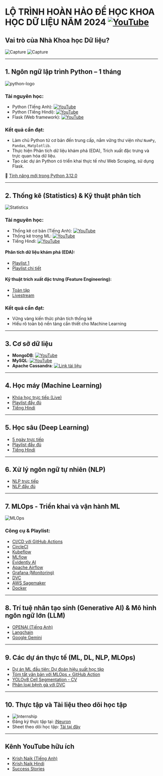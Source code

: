 # LỘ TRÌNH HOÀN HẢO ĐỂ HỌC KHOA HỌC DỮ LIỆU NĂM 2024 [![YouTube](https://img.shields.io/badge/YouTube-Video-red)](https://youtu.be/N7RU6W4hAMI)

## Vai trò của Nhà Khoa học Dữ liệu?
![Capture](https://user-images.githubusercontent.com/20041231/211718743-d6604ff7-8828-422b-9b60-ec156cdaf054.JPG)
![Capture](https://user-images.githubusercontent.com/20041231/211718788-8d71ca8c-430a-4dbe-98f2-c66da015ac6e.JPG)

---

## 1. Ngôn ngữ lập trình Python – 1 tháng

![python-logo](https://user-images.githubusercontent.com/20041231/211717885-0b1e049b-f5b3-457d-ba7a-9345ec3aa39c.png)

### Tài nguyên học:

- Python (Tiếng Anh): [![YouTube](https://img.shields.io/badge/YouTube-Video-green)](https://www.youtube.com/watch?v=bPrmA1SEN2k&list=PLZoTAELRMXVNUL99R4bDlVYsncUNvwUBB)
- Python (Tiếng Hindi): [![YouTube](https://img.shields.io/badge/YouTube-Video-green)](https://www.youtube.com/watch?v=MJd9d9Mpxg0&list=PLTDARY42LDV4qqiJd1Z1tShm3mp9-rP4v)
- Flask (Web framework): [![YouTube](https://img.shields.io/badge/YouTube-Video-green)](https://www.youtube.com/watch?v=4L_xAWDRs7w&list=PLZoTAELRMXVPBaLN3e-uoVRR9hlRFRfUc)

### Kết quả cần đạt:
- Làm chủ Python từ cơ bản đến trung cấp, nắm vững thư viện như `NumPy`, `Pandas`, `Matplotlib`.
- Thực hiện Phân tích dữ liệu khám phá (EDA), Trích xuất đặc trưng và trực quan hóa dữ liệu.
- Tạo các dự án Python có triển khai thực tế như Web Scraping, sử dụng Flask.

🔗 [Tính năng mới trong Python 3.12.0](https://docs.python.org/release/3.12.0/)

---

## 2. Thống kê (Statistics) & Kỹ thuật phân tích

![Statistics](https://user-images.githubusercontent.com/20041231/211717931-134aaac2-a8fc-445b-93a6-ae241c66ba5b.png)

### Tài nguyên học:

- Thống kê cơ bản (Tiếng Anh): [![YouTube](https://img.shields.io/badge/YouTube-Video-green)](https://www.youtube.com/watch?v=11unm2hmvOQ&list=PLZoTAELRMXVMgtxAboeAx-D9qbnY94Yay)
- Thống kê trong ML: [![YouTube](https://img.shields.io/badge/YouTube-Video-green)](https://www.youtube.com/watch?v=zRUliXuwJCQ&list=PLZoTAELRMXVMhVyr3Ri9IQ-t5QPBtxzJO)
- Tiếng Hindi: [![YouTube](https://img.shields.io/badge/YouTube-Video-green)](https://www.youtube.com/watch?v=7y3XckjaVOw&list=PLTDARY42LDV6YHSRo669_uDDGmUEmQnDJ)

#### Phân tích dữ liệu khám phá (EDA):
- [Playlist 1](https://www.youtube.com/playlist?list=PLZoTAELRMXVPzj1D0i_6ajJ6gyD22b3jh)
- [Playlist chi tiết](https://www.youtube.com/watch?v=ioN1jcWxbv8&list=PLZoTAELRMXVPQyArDHyQVjQxjj_YmEuO9)

#### Kỹ thuật trích xuất đặc trưng (Feature Engineering):
- [Toàn tập](https://www.youtube.com/watch?v=6WDFfaYtN6s&list=PLZoTAELRMXVPwYGE2PXD3x0bfKnR0cJjN)
- [Livestream](https://www.youtube.com/watch?v=bTN-6VPe8c0&list=PLZoTAELRMXVPzj1D0i_6ajJ6gyD22b3jh)

### Kết quả cần đạt:
- Vững vàng kiến thức phân tích thống kê
- Hiểu rõ toàn bộ nền tảng cần thiết cho Machine Learning

---

## 3. Cơ sở dữ liệu

- **MongoDB**: [![YouTube](https://img.shields.io/badge/YouTube-Video-green)](https://www.youtube.com/watch?v=magzEfYqIos&list=PLZoTAELRMXVN_8zzsevm1bm6G-plsiO1I)
- **MySQL**: [![YouTube](https://img.shields.io/badge/YouTube-Video-green)](https://www.youtube.com/watch?v=us1XyayQ6fU&list=PLZoTAELRMXVNMRWlVf0bDDSxNEn38u9Cl)
- **Apache Cassandra**: [![Link tài liệu](https://img.shields.io/badge/documentation-link-green)](https://cassandra.apache.org/_/index.html)

---

## 4. Học máy (Machine Learning)

- [Khóa học trực tiếp (Live)](https://www.youtube.com/watch?v=z8sxaUw_f-M&list=PLZoTAELRMXVPjaAzURB77Kz0YXxj65tYz)
- [Playlist đầy đủ](https://www.youtube.com/watch?v=bPrmA1SEN2k&list=PLZoTAELRMXVPBTrWtJkn3wWQxZkmTXGwe)
- [Tiếng Hindi](https://www.youtube.com/watch?v=7uwa9aPbBRU&list=PLTDARY42LDV7WGmlzZtY-w9pemyPrKNUZ)

---

## 5. Học sâu (Deep Learning)

- [5 ngày trực tiếp](https://www.youtube.com/watch?v=8arGWdq_KL0&list=PLZoTAELRMXVPiyueAqA_eQnsycC_DSBns)
- [Playlist đầy đủ](https://www.youtube.com/watch?v=YFNKnUhm_-s&list=PLZoTAELRMXVPGU70ZGsckrMdr0FteeRUi)
- [Tiếng Hindi](https://www.youtube.com/watch?v=SlbbvhO3jKY&list=PLTDARY42LDV4Ic6ZPHIh_CdlPwkKDJmpk)

---

## 6. Xử lý ngôn ngữ tự nhiên (NLP)

- [NLP trực tiếp](https://www.youtube.com/watch?v=w3coRFpyddQ&list=PLZoTAELRMXVNNrHSKv36Lr3_156yCo6Nn)
- [NLP đầy đủ](https://www.youtube.com/watch?v=fM4qTMfCoak&list=PLZoTAELRMXVMdJ5sqbCK2LiM0HhQVWNzm)

---

## 7. MLOps - Triển khai và vận hành ML

![MLOps](https://github.com/krishnaik06/Perfect-Roadmap-To-Learn-Data-Science-In-2024/assets/20041231/9eca24f9-b684-4eba-af96-b107f774d19e)

### Công cụ & Playlist:

- [CI/CD với GitHub Actions](https://github.com/features/actions)
- [CircleCI](https://circleci.com/docs/)
- [Kubeflow](https://www.kubeflow.org/docs/)
- [MLflow](https://mlflow.org/docs/latest/index.html)
- [Evidently AI](https://www.evidentlyai.com/)
- [Apache Airflow](https://airflow.apache.org/)
- [Grafana (Monitoring)](https://grafana.com/)
- [DVC](https://dvc.org/)
- [AWS Sagemaker](https://www.youtube.com/watch?v=Le-A72NjaWs)
- [Docker](https://www.youtube.com/watch?v=8vmKtS8W7IQ)

---

## 8. Trí tuệ nhân tạo sinh (Generative AI) & Mô hình ngôn ngữ lớn (LLM)

- [OPENAI (Tiếng Anh)](https://www.youtube.com/watch?v=CbpsDMwFG2g&list=PLZoTAELRMXVMTWGW9iS45ZTcMsntos6VO)
- [Langchain](https://www.youtube.com/watch?v=_FpT1cwcSLg&list=PLZoTAELRMXVORE4VF7WQ_fAl0L1Gljtar)
- [Google Gemini](https://www.youtube.com/watch?v=CC6qMpqgUMU&list=PLZoTAELRMXVNbDmGZlcgCA3a8mRQp5axb)

---

## 9. Các dự án thực tế (ML, DL, NLP, MLOps)

- [Dự án ML đầu tiên: Dự đoán hiệu suất học tập](https://www.youtube.com/watch?v=Rv6UFGNmNZg)
- [Tóm tắt văn bản với MLOps + GitHub Action](https://www.youtube.com/watch?v=p7V4Aa7qEpw)
- [YOLOv8 Cell Segmentation - CV](https://www.youtube.com/watch?v=r8l31swbU1g)
- [Phân loại bệnh gà với DVC](https://www.youtube.com/watch?v=p1bfK8ZJgkE)

---

## 10. Thực tập và Tài liệu theo dõi học tập

- ![Internship](https://user-images.githubusercontent.com/20041231/211718275-abc43b47-b53d-40d7-a93c-24aceaa6bec8.jpg)
- Đăng ký thực tập tại: [iNeuron](https://internship.ineuron.ai/)
- Sheet theo dõi học tập: [Tải tại đây](https://drive.google.com/file/d/18doA_wMja2nAawcE6imIcfnEMf-Pir2n/view)

---

## Kênh YouTube hữu ích

- [Krish Naik (Tiếng Anh)](https://www.youtube.com/@krishnaik06)
- [Krish Naik Hindi](https://www.youtube.com/@krishnaikhindi)
- [Success Stories](https://www.youtube.com/channel/UCNSHtBgZ3dhcpv190JrK_LQ)
